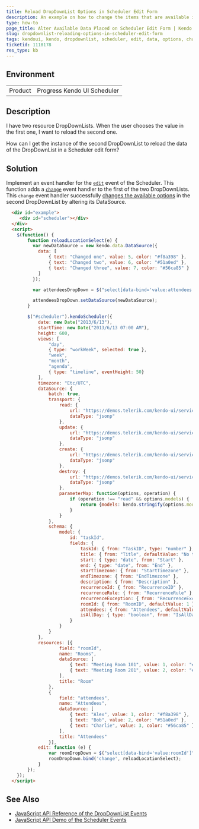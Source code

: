 ```yaml
---
title: Reload DropDownList Options in Scheduler Edit Form
description: An example on how to change the items that are available in a resource DropDownList on a Scheduler edit form.
type: how-to
page_title: Alter Available Data Placed on Scheduler Edit Form | Kendo UI DropDownList
slug: dropdownlist-reloading-options-in-scheduler-edit-form
tags: kendoui, kendo, dropdownlist, scheduler, edit, data, options, change
ticketid: 1118178
res_type: kb
---
```


## Environment

<table>
 <tr>
  <td>Product</td>
  <td>Progress Kendo UI Scheduler</td>
 </tr>
</table>

## Description

I have two resource DropDownLists. When the user chooses the value in the first one, I want to reload the second one.

How can I get the instance of the second DropDownList to reload the data of the DropDownList in a Scheduler edit form?

## Solution

Implement an event handler for the [`edit`](http://docs.telerik.com/kendo-ui/api/javascript/ui/scheduler#events-edit) event of the Scheduler. This function adds a [`change`](http://docs.telerik.com/kendo-ui/api/javascript/ui/dropdownlist#events-change) event handler to the first of the two DropDownLists. This `change` event handler successfully [changes the available options](http://docs.telerik.com/kendo-ui/api/javascript/ui/dropdownlist#methods-setDataSource) in the second DropDownList by altering its DataSource.

```html
  <div id="example">
     <div id="scheduler"></div>
  </div>
  <script>
  	$(function() {
  		function reloadLocationSelect(e) {
  		  var newDataSource = new kendo.data.DataSource({
  			data: [
  				{ text: "Changed one", value: 5, color: "#f8a398" },
  				{ text: "Changed two", value: 6, color: "#51a0ed" },
  				{ text: "Changed three", value: 7, color: "#56ca85" }
  			]
  		  });

  		  var attendeesDropDown = $("select[data-bind='value:attendees']").getKendoDropDownList();

  		  attendeesDropDown.setDataSource(newDataSource);
  		}

  		$("#scheduler").kendoScheduler({
  			date: new Date("2013/6/13"),
  			startTime: new Date("2013/6/13 07:00 AM"),
  			height: 600,
  			views: [
  				"day",
  				{ type: "workWeek", selected: true },
  				"week",
  				"month",
  				"agenda",
  				{ type: "timeline", eventHeight: 50}
  			],
  			timezone: "Etc/UTC",
  			dataSource: {
  				batch: true,
  				transport: {
  					read: {
  						url: "https://demos.telerik.com/kendo-ui/service/tasks",
  						dataType: "jsonp"
  					},
  					update: {
  						url: "https://demos.telerik.com/kendo-ui/service/meetings/update",
  						dataType: "jsonp"
  					},
  					create: {
  						url: "https://demos.telerik.com/kendo-ui/service/meetings/create",
  						dataType: "jsonp"
  					},
  					destroy: {
  						url: "https://demos.telerik.com/kendo-ui/service/meetings/destroy",
  						dataType: "jsonp"
  					},
  					parameterMap: function(options, operation) {
  						if (operation !== "read" && options.models) {
  							return {models: kendo.stringify(options.models)};
  						}
  					}
  				},
  				schema: {
  					model: {
  						id: "taskId",
  						fields: {
  							taskId: { from: "TaskID", type: "number" },
  							title: { from: "Title", defaultValue: "No title", validation: { required: true } },
  							start: { type: "date", from: "Start" },
  							end: { type: "date", from: "End" },
  							startTimezone: { from: "StartTimezone" },
  							endTimezone: { from: "EndTimezone" },
  							description: { from: "Description" },
  							recurrenceId: { from: "RecurrenceID" },
  							recurrenceRule: { from: "RecurrenceRule" },
  							recurrenceException: { from: "RecurrenceException" },
  							roomId: { from: "RoomID", defaultValue: 1 },
  							attendees: { from: "Attendees", defaultValue: 1 },
  							isAllDay: { type: "boolean", from: "IsAllDay" }
  						}
  					}
  				}
  			},
  			resources: [{
  					field: "roomId",
  					name: "Rooms",
  					dataSource: [
  						{ text: "Meeting Room 101", value: 1, color: "#6eb3fa" },
  						{ text: "Meeting Room 201", value: 2, color: "#f58a8a" }
  					],
  					title: "Room"
  				},
  				{
  					field: "attendees",
  					name: "Attendees",
  					dataSource: [
  						{ text: "Alex", value: 1, color: "#f8a398" },
  						{ text: "Bob", value: 2, color: "#51a0ed" },
  						{ text: "Charlie", value: 3, color: "#56ca85" }
  					],
  					title: "Attendees"
  				}],
  			edit: function (e) {
  				var roomDropDown = $("select[data-bind='value:roomId']").getKendoDropDownList();
  				roomDropDown.bind('change', reloadLocationSelect);
  			}
  		});
  	});
  </script>
```

## See Also

* [JavaScript API Reference of the DropDownList Events](http://docs.telerik.com/kendo-ui/api/javascript/ui/dropdownlist#events)
* [JavaScript API Demo of the Scheduler Events](http://docs.telerik.com/kendo-ui/api/javascript/ui/scheduler#events)
